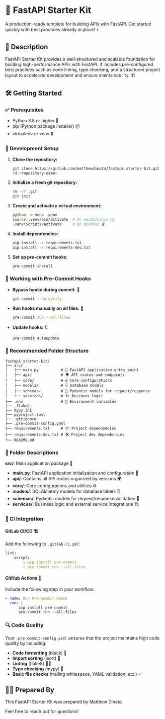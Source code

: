 # 🚀 FastAPI Starter Kit

A production-ready template for building APIs with FastAPI. Get started quickly with best practices already in place! ⚡

## 📖 Description

FastAPI Starter Kit provides a well-structured and scalable foundation for building high-performance APIs with FastAPI. It includes pre-configured best practices such as code linting, type checking, and a structured project layout to accelerate development and ensure maintainability. 🏗️

## 🛠️ Getting Started

### ✅ Prerequisites

-   Python 3.8 or higher 🐍
-   pip (Python package installer) 📦
-   virtualenv or venv 🔒

### 🔧 Development Setup

1. **Clone the repository:**

    ```sh
    git clone https://github.com/matthewdinata/fastapi-starter-kit.git <new-repository-name>
    cd <repository-name>
    ```

2. **Initialize a fresh git repository:**

    ```sh
    rm -rf .git
    git init
    ```

3. **Create and activate a virtual environment:**

    ```sh
    python -m venv .venv
    source .venv/bin/activate  # On macOS/Linux 🍏🐧
    .venv\Scripts\activate     # On Windows 🖥️
    ```

4. **Install dependencies:**

    ```sh
    pip install -r requirements.txt
    pip install -r requirements-dev.txt
    ```

5. **Set up pre-commit hooks:**
    ```sh
    pre-commit install
    ```

### 🎯 Working with Pre-Commit Hooks

-   **Bypass hooks during commit:** 🚨

    ```sh
    git commit --no-verify
    ```

-   **Run hooks manually on all files:** 🔄

    ```sh
    pre-commit run --all-files
    ```

-   **Update hooks:** 🔃
    ```sh
    pre-commit autoupdate
    ```

### 📂 Recommended Folder Structure

```
fastapi-starter-kit/
├── src/
│   ├── main.py          # 🚀 FastAPI application entry point
│   ├── api/             # 🌍 API routes and endpoints
│   ├── core/            # ⚙️ Core configurations
│   ├── models/          # 🗄️ Database models
│   ├── schemas/         # 📜 Pydantic models for request/response
│   └── services/        # 🏗️ Business logic
├── .env                 # 🔑 Environment variables
├── .flake8
├── mypy.ini
├── pyproject.toml
├── .gitignore
├── .pre-commit-config.yaml
├── requirements.txt     # 📦 Project dependencies
├── requirements-dev.txt # 🛠️ Project dev dependencies
└── README.md
```

### 📌 Folder Descriptions

**src/**: Main application package 📁

-   **main.py**: FastAPI application initialization and configuration 🚀
-   **api/**: Contains all API routes organized by versions 🌍
-   **core/**: Core configurations and utilities ⚙️
-   **models/**: SQLAlchemy models for database tables 🗄️
-   **schemas/**: Pydantic models for request/response validation 📜
-   **services/**: Business logic and external service integrations 🏗️

### 🤖 CI Integration

#### GitLab CI/CD 🏗️

Add the following to `.gitlab-ci.yml`:

```yaml
lint:
    script:
        - pip install pre-commit
        - pre-commit run --all-files
```

#### GitHub Actions 🚀

Include the following step in your workflow:

```yaml
- name: Run Pre-Commit Hooks
  run: |
      pip install pre-commit
      pre-commit run --all-files
```

### 🔍 Code Quality

Your `.pre-commit-config.yaml` ensures that the project maintains high code quality by including:

-   **Code formatting** (black) 🎨
-   **Import sorting** (isort) 📂
-   **Linting** (flake8) 🕵️‍♂️
-   **Type checking** (mypy) 🔢
-   **Basic file checks** (trailing whitespace, YAML validation, etc.) ✅

## 👨‍💻 Prepared By

This FastAPI Starter Kit was prepared by Matthew Dinata.

Feel free to reach out for questions!
